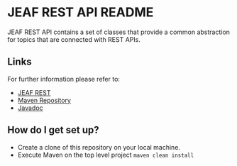 # JEAF REST API README #

JEAF REST API contains a set of classes that provide a common abstraction for topics that are connected with REST APIs.

## Links ##
For further information please refer to:

* [JEAF REST](https://anaptecs.atlassian.net/l/c/fBmaPk18)
* [Maven Repository](https://search.maven.org/artifact/com.anaptecs.jeaf.rest/jeaf-rest-api)
* [Javadoc](https://javadoc.io/doc/com.anaptecs.jeaf.rest/jeaf-rest-api)

## How do I get set up? ##

* Create a clone of this repository on your local machine.
* Execute Maven on the top level project `maven clean install`
